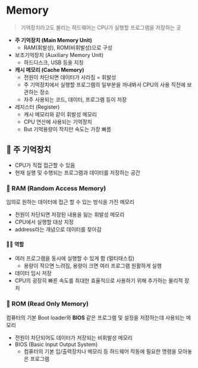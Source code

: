 # Memory 
> 기억장치라고도 불리는 하드웨어는 CPU가 실행할 프로그램을 저장하는 곳

- **주 기억장치 (Main Memory Unit)**
  - RAM(휘발성), ROM(비휘발성)으로 구성
- 보조기억장치 (Auxiliary Memory Unit)
  - 하드디스크, USB 등을 지칭
- **캐시 메모리 (Cache Memory)**
  - 전원이 차단되면 데이터가 사라짐 = 휘발성
  - 주 기억장치에서 실행할 프로그램의 일부분을 꺼내봐서 CPU의 사용 직전에 보관하는 장소
  - 자주 사용되는 코드, 데이터, 프로그램 등이 저장
- 레지스터 (Register)
  - 캐시 메모리와 같이 휘발성 메모리
  - CPU 연산에 사용되는 기억장치
  - But 기억용량이 작지만 속도는 가장 빠름

## 📌 주 기억장치
- CPU가 직접 접근할 수 있음
- 현재 실행 및 수행되는 프로그램과 데이터를 저장하는 공간
### 🙋 RAM (Random Access Memory)
임의로 원하는 데이터에 접근 할 수 있는 방식을 가진 메모리
- 전원이 차단되면 저장된 내용을 잃는 휘발성 메모리
- CPU에서 실행할 대상 지정
- address라는 개념으로 데이터를 찾아감
#### 🧑‍💻 역할
- 여러 프로그램을 동시에 실행할 수 있게 함 (멀티태스킹)
  - 용량이 작으면 느려짐, 용량이 크면 여러 프로그램 원활하게 실행
- 데이터 임시 저장
- CPU의 굉장히 빠른 속도를 최대한 효율적으로 사용하기 위해 추가하는 물리적 장치

### 🙋 ROM (Read Only Memory)
컴퓨터의 기본 Boot loader와 **BIOS** 같은 프로그램 및 설정을 저장하는데 사용되는 메모리
- 전원이 차단되어도 데이터가 저장되는 비휘발성 메모리
- BIOS (Basic Input Output System)
  - 컴퓨터의 기본 입/출력장치나 메모리 등 하드웨어 작동에 필요한 명령을 모아놓은 프로그램